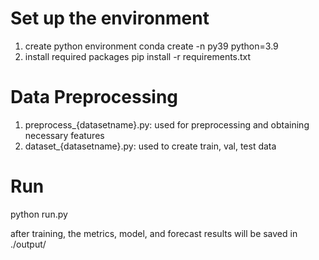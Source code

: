 # Set up the environment
1. create python environment 
conda create -n py39 python=3.9  
2. install required packages
pip install -r requirements.txt


# Data Preprocessing
1. preprocess_{datasetname}.py: used for preprocessing and obtaining necessary features
2. dataset_{datasetname}.py: used to create train, val, test data


# Run
python run.py

after training, the metrics, model, and forecast results will be saved in ./output/

